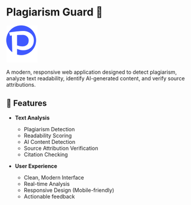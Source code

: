 # Plagiarism Guard 📝

![Plagiarism Guard Logo](public/logo.svg)

A modern, responsive web application designed to detect plagiarism, analyze text readability, identify AI-generated content, and verify source attributions.

## 🌟 Features

- **Text Analysis**
  - Plagiarism Detection
  - Readability Scoring
  - AI Content Detection
  - Source Attribution Verification
  - Citation Checking

- **User Experience**
  - Clean, Modern Interface
  - Real-time Analysis
  - Responsive Design (Mobile-friendly)
  - Actionable feedback
